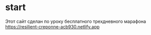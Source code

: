# start
Этот сайт сделан по уроку бесплатного трехдневного марафона
https://resilient-creponne-acb930.netlify.app

